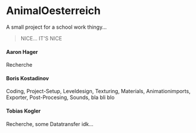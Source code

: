 # AnimalOesterreich

A small project for a school work thingy...

> NICE... IT'S NICE

#### Aaron Hager
Recherche

#### Boris Kostadinov
Coding, Project-Setup, Leveldesign, Texturing, Materials, Animationimports, Exporter, Post-Procesing, Sounds, bla bli blo

#### Tobias Kogler
Recherche, some Datatransfer idk...
